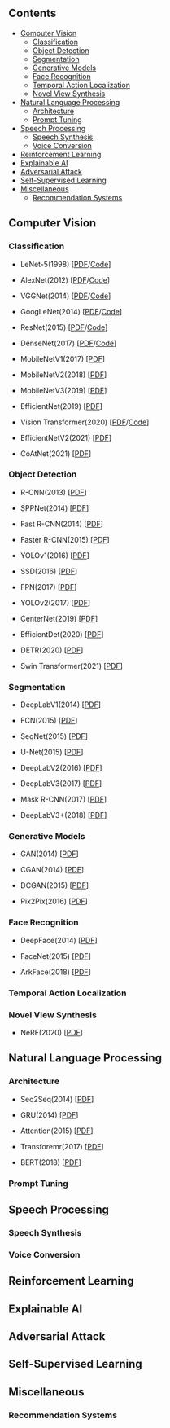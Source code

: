 ## Contents

<!-- toc -->

- [Computer Vision](#computer-vision)
  - [Classification](#classification)
  - [Object Detection](#object-detection)
  - [Segmentation](#segmentation)
  - [Generative Models](#generative-models)
  - [Face Recognition](#face-recognition)
  - [Temporal Action Localization](#temporal-action-localization)
  - [Novel View Synthesis](#novel-view-synthesis)
- [Natural Language Processing](#natural-language-processing)
  - [Architecture](#architecture)
  - [Prompt Tuning](#prompt-tuning)
- [Speech Processing](#speech-processing)
  - [Speech Synthesis](#speech-synthesis)
  - [Voice Conversion](#voice-conversion)
- [Reinforcement Learning](#reinforcement-learning)
- [Explainable AI](#explainable-ai)
- [Adversarial Attack](#adversarial-attack)
- [Self-Supervised Learning](#self-supervised-learning)
- [Miscellaneous](#miscellaneous)
  - [Recommendation Systems](#recommendation-systems)

<!-- tocstop -->

## Computer Vision

### Classification
* LeNet-5(1998) [[PDF](http://vision.stanford.edu/cs598_spring07/papers/Lecun98.pdf)/[Code](https://github.com/kyj950514/AI-Paper-Review/blob/main/Classification/LeNet_5(1998).ipynb)]

* AlexNet(2012) [[PDF](https://proceedings.neurips.cc/paper_files/paper/2012/file/c399862d3b9d6b76c8436e924a68c45b-Paper.pdf)/[Code](https://github.com/kyj950514/AI-Paper-Review/blob/main/Classification/AlexNet(2012).ipynb)]

* VGGNet(2014) [[PDF](https://arxiv.org/pdf/1409.1556.pdf)/[Code](https://github.com/kyj950514/AI-Paper-Review/blob/main/Classification/VGGnet(2014).ipynb)]

* GoogLeNet(2014) [[PDF](https://arxiv.org/pdf/1409.4842.pdf)/[Code](https://github.com/kyj950514/AI-Paper-Review/blob/main/Classification/GoogLeNet(2014).ipynb)]

* ResNet(2015) [[PDF](https://arxiv.org/pdf/1512.03385.pdf)/[Code](https://github.com/kyj950514/AI-Paper-Review/blob/main/Classification/ResNet(2015).ipynb)]

* DenseNet(2017) [[PDF](https://arxiv.org/pdf/1608.06993.pdf)/[Code](https://github.com/kyj950514/AI-Paper-Review/blob/main/Classification/DenseNet(2017).ipynb)]

* MobileNetV1(2017) [[PDF](https://arxiv.org/pdf/1704.04861.pdf)]

* MobileNetV2(2018) [[PDF](https://arxiv.org/pdf/1801.04381.pdf)]

* MobileNetV3(2019) [[PDF](https://arxiv.org/pdf/1905.02244.pdf)]

* EfficientNet(2019) [[PDF](https://arxiv.org/pdf/1905.11946.pdf)]

* Vision Transformer(2020) [[PDF](https://arxiv.org/pdf/2010.11929.pdf)/[Code](https://github.com/kyj950514/AI-Paper-Review/blob/main/Classification/ViT(2020).ipynb)]

* EfficientNetV2(2021) [[PDF](https://arxiv.org/pdf/2104.00298.pdf)]

* CoAtNet(2021) [[PDF](https://arxiv.org/pdf/2106.04803.pdf)]

### Object Detection

* R-CNN(2013) [[PDF](https://arxiv.org/pdf/1311.2524.pdf)]

* SPPNet(2014) [[PDF](https://arxiv.org/pdf/1406.4729.pdf)]

* Fast R-CNN(2014) [[PDF](http://vision.stanford.edu/cs598_spring07/papers/Lecun98.pdf)]

* Faster R-CNN(2015) [[PDF](https://arxiv.org/pdf/1504.08083.pdf)]

* YOLOv1(2016) [[PDF](https://arxiv.org/pdf/1506.02640.pdf)]

* SSD(2016) [[PDF](https://arxiv.org/pdf/1512.02325.pdf)]

* FPN(2017) [[PDF](https://arxiv.org/pdf/1612.03144.pdf)]

* YOLOv2(2017) [[PDF](https://arxiv.org/pdf/1612.08242.pdf)]

* CenterNet(2019) [[PDF](https://arxiv.org/pdf/1904.07850.pdf)]

* EfficientDet(2020) [[PDF](https://arxiv.org/pdf/1911.09070.pdf)]

* DETR(2020) [[PDF](https://arxiv.org/pdf/2005.12872.pdf)]

* Swin Transformer(2021) [[PDF](https://arxiv.org/pdf/2103.14030.pdf)]

### Segmentation

* DeepLabV1(2014) [[PDF](https://arxiv.org/pdf/1412.7062.pdf)]

* FCN(2015) [[PDF](https://arxiv.org/pdf/1411.4038.pdf)]

* SegNet(2015) [[PDF](https://arxiv.org/pdf/1511.00561.pdf)]

* U-Net(2015) [[PDF](https://arxiv.org/pdf/1505.04597.pdf)]

* DeepLabV2(2016) [[PDF](https://arxiv.org/pdf/1606.00915.pdf)]

* DeepLabV3(2017) [[PDF](https://arxiv.org/pdf/1706.05587.pdf)]

* Mask R-CNN(2017) [[PDF](https://arxiv.org/pdf/1703.06870.pdf)]

* DeepLabV3+(2018) [[PDF](https://arxiv.org/pdf/1802.02611.pdf)]

### Generative Models

* GAN(2014) [[PDF](https://arxiv.org/pdf/1406.2661.pdf)]

* CGAN(2014) [[PDF](https://arxiv.org/pdf/1411.1784.pdf)]

* DCGAN(2015) [[PDF](https://arxiv.org/pdf/1511.06434.pdf)]

* Pix2Pix(2016) [[PDF](https://arxiv.org/pdf/1611.07004.pdf)]

### Face Recognition

* DeepFace(2014) [[PDF](https://www.cs.toronto.edu/~ranzato/publications/taigman_cvpr14.pdf)]

* FaceNet(2015) [[PDF](https://arxiv.org/pdf/1503.03832.pdf)]

* ArkFace(2018) [[PDF](https://arxiv.org/pdf/1801.07698.pdf)]

### Temporal Action Localization

### Novel View Synthesis

* NeRF(2020) [[PDF](https://arxiv.org/pdf/2003.08934)]

## Natural Language Processing

### Architecture

* Seq2Seq(2014) [[PDF](https://arxiv.org/pdf/1409.3215.pdf)]

* GRU(2014) [[PDF](https://arxiv.org/pdf/1412.3555.pdf)]

* Attention(2015) [[PDF](https://arxiv.org/pdf/1508.04025.pdf)]

* Transforemr(2017) [[PDF](https://arxiv.org/pdf/1706.03762.pdf)]

* BERT(2018) [[PDF](https://arxiv.org/pdf/1810.04805.pdf)]

### Prompt Tuning

## Speech Processing

### Speech Synthesis

### Voice Conversion

## Reinforcement Learning

## Explainable AI

## Adversarial Attack

## Self-Supervised Learning

## Miscellaneous

### Recommendation Systems
